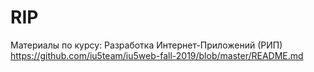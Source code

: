 # RIP
Материалы по курсу: Разработка Интернет-Приложений (РИП)
https://github.com/iu5team/iu5web-fall-2019/blob/master/README.md
